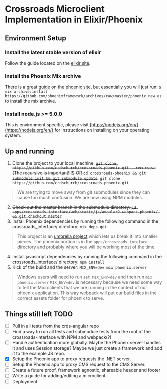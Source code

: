 # Crossroads Microclient Implementation in Elixir/Phoenix

## Environment Setup

### Install the latest stable version of elixir
Follow the guide located on the [elixir site](http://elixir-lang.org/install.html).

### Install the Phoenix Mix archive
There is a great [guide on the phoenix site](http://www.phoenixframework.org/docs/installation), but essentially you will just run:
`$ mix archive.install https://github.com/phoenixframework/archives/raw/master/phoenix_new.ez` to install the mix archive.

### Install node.js >= 5.0.0
This is environment specific, please visit [https://nodejs.org/en/](https://nodejs.org/en/) for instructions on installing on your operating system. 

## Up and running
1. Clone the project to your local machine: ~~`git clone https://github.com/crdschurch/crossroads-phoenix.git --recursive` (The recursive is important!!!!) OR `cd crossroads-phoenix && git submodule init && git submodule update`~~. `git clone https://github.com/crdschurch/crossroads-phoenix.git`
  
  >We are trying to move away from git submodules since they can cause too much confusion. We are now using NPM modules.
2. ~~Check out the master branch in the submodule directory: `cd apps/crossroads_interface/web/static/js/angular2-webpack-phoenix/ && git checkout master`~~
3. Install Phoenix dependencies by running the following command in the crossroads_interface/ directory: `mix deps.get`

  >This project is an [umbrella project](http://elixir-lang.org/getting-started/mix-otp/dependencies-and-umbrella-apps.html#umbrella-projects)
  >which lets us break it into smaller pieces. 
  >The phoenix portion is in the `apps/crossroads_inteface` directory and probably where you will be working most of the time. 
4. Install javascript dependencies by running the following command in the crossroads_interface/ directory: `npm install`
5. Kick of the build and the server: `MIX_ENV=dev mix phoenix.server`

  >Windows users will need to run `set MIX_ENV=dev` and then run `mix phoenix.server`
  >`MIX_ENV=dev` is necessary because we need some way to tell the Microclients that we are running in the context of our phoenix application. This way webpack will put our build files in the correct assets folder for phoenix to serve. 

## Things still left TODO
- [ ] Pull in all tests from the crds-angular repo
- [ ] Find a way to run all tests and submodule tests from the root of the crossroads-interface with NPM and webpack(?)
- [ ] Handle authentication more globally. Maybe the Phoneix server handles it and uses Session storage? Maybe we just create a framework and add it to the example JS repo.
- [x] Setup the Phoenix app to proxy requests the .NET server.
- [ ] Setup the Phoenix app to proxy CMS request to the CMS Server.
- [ ] Create a future proof, framework agnostic, shareable header and footer
- [ ] Write a guide for adding/editing a microclient 
- [ ] Deployment
